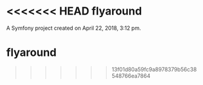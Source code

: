 <<<<<<< HEAD
flyaround
=========

A Symfony project created on April 22, 2018, 3:12 pm.
# flyaround
>>>>>>> 13f01d80a59fc9a8978379b56c38548766ea7864
